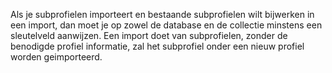 Als je subprofielen importeert en bestaande subprofielen wilt bijwerken
in een import, dan moet je op zowel de database en de collectie minstens
een sleutelveld aanwijzen. Een import doet van subprofielen, zonder de
benodigde profiel informatie, zal het subprofiel onder een nieuw profiel
worden geimporteerd.
